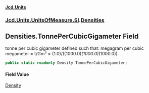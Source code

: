 #### [Jcd.Units](index 'index')
### [Jcd.Units.UnitsOfMeasure.SI](Jcd.Units.UnitsOfMeasure.SI 'Jcd.Units.UnitsOfMeasure.SI').[Densities](Densities 'Jcd.Units.UnitsOfMeasure.SI.Densities')

## Densities.TonnePerCubicGigameter Field

tonne per cubic gigameter defined such that: megagram per cubic megameter = t/Gm³ ×
(1.0)/((1000.0)*(1000.0)*(1000.0)).

```csharp
public static readonly Density TonnePerCubicGigameter;
```

#### Field Value
[Density](Density 'Jcd.Units.UnitTypes.Density')